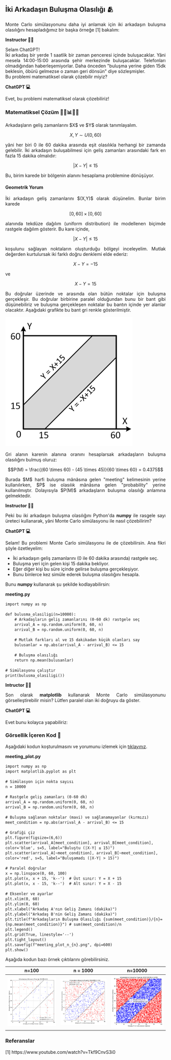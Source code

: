 <h2>İki Arkadaşın Buluşma Olasılığı 🫂</h2>

<p align="justify">Monte Carlo simülasyonunu daha iyi anlamak için iki arkadaşın buluşma olasılığını hesapladığımız bir başka örneğe [1] bakalım:</p>

<b>Instructor 👨‍🏫</b>

<p align="justify">Selam ChatGPT!<br>İki arkadaş bir yerde 1 saatlik bir zaman penceresi içinde buluşacaklar. Yâni mesela 14:00-15:00 arasında şehir merkezinde buluşacaklar. Telefonları olmadığından haberleşemiyorlar. Daha önceden "buluşma yerine giden 15dk beklesin, öbürü gelmezse o zaman geri dönsün" diye sözleşmişler.<br>Bu problemi matematiksel olarak çözebilir miyiz?</p>

<b>ChatGPT 💻</b>

<p align="justify">Evet, bu problemi matematiksel olarak çözebiliriz!</p>

<h3>Matematiksel Çözüm 🤔💭📊🧮📝</h3>

<p align="justify">Arkadaşların geliş zamanlarını $X$ ve $Y$ olarak tanımlayalım.</p>

$$X,Y∼U(0,60)$$

<p align="justify">yâni her biri 0 ile 60 dakika arasında eşit olasılıkla herhangi bir zamanda gelebilir. İki arkadaşın buluşabilmesi için geliş zamanları arasındaki fark en fazla 15 dakika olmalıdır:</p>

$$ |X−Y|  \leq 15$$

<p align="justify">Bu, birim karede bir bölgenin alanını hesaplama problemine dönüşüyor.</p>

<h4>Geometrik Yorum</h4>

<p align="justify">İki arkadaşın geliş zamanlarını $(X,Y)$ olarak düşünelim. Bunlar birim karede</p>

$$[0,60]×[0,60]$$

<p align="justify">alanında tekdüze dağılım (uniform distribution) ile modellenen biçimde rastgele dağılım gösterir. Bu kare içinde, 

$$ |X−Y| \leq 15$$

<p align="justify">koşulunu sağlayan noktaların oluşturduğu bölgeyi inceleyelim. Mutlak değerden kurtulursak iki farklı doğru denklemi elde ederiz:</p>

$$X−Y=−15$$

<p align="justify">ve</p>

$$X−Y=15$$

<p align="justify">Bu doğrular üzerinde ve arasında olan bütün noktalar için buluşma gerçekleşir. Bu doğrular birbirine paralel olduğundan bunu bir bant gibi düşünebiliriz ve buluşma gerçekleşen noktalar bu bantın içinde yer alanlar olacaktır. Aşağıdaki grafikte bu bant gri renkle gösterilmiştir.</p>

<img src="image/meeting-probability.png" alt="buluşma olasılığına geometrik yaklaşım" width="400" height="auto">

<p align="justify">Gri alanın karenin alanına oranını hesaplarsak arkadaşların buluşma olasılığını bulmuş oluruz:</p>

$$P(M) = \frac{(60 \times 60) - (45 \times 45)}{60 \times 60} = 0.4375$$

<p align="justify">Burada $M$ harfi buluşma mânâsına gelen "meeting" kelimesinin yerine kullanılırken, $P$ ise olasılık mânâsına gelen "probability" yerine kullanılmıştır. Dolayısıyla $P(M)$ arkadaşların buluşma olasılığı anlamına gelmektedir.</p>

<b>Instructor 👨‍🏫</b>

<p align="justify">Peki bu iki arkadaşın buluşma olasılığını Python'da <b>numpy</b> ile rasgele sayı üreteci kullanarak, yâni Monte Carlo simülasyonu ile nasıl çözebilirim?</p>

<b>ChatGPT 💻</b>

<p align="justify">Selam! Bu problemi Monte Carlo simülasyonu ile de çözebilirsin. Ana fikri şöyle özetleyelim:</p>

<ul>
    <li>İki arkadaşın geliş zamanlarını (0 ile 60 dakika arasında) rastgele seç.</li>
    <li>Buluşma yeri için gelen kişi 15 dakika bekliyor.</li>
    <li>Eğer diğer kişi bu süre içinde gelirse buluşma gerçekleşiyor.</li>
    <li>Bunu binlerce kez simüle ederek buluşma olasılığını hesapla.</li>
</ul>

<p align="justify">Bunu <b>numpy</b> kullanarak şu şekilde kodlayabilirsin:</p>

<b>meeting.py</b>

```
import numpy as np

def bulusma_olasiligi(n=10000):
    # Arkadaşların geliş zamanlarını (0-60 dk) rastgele seç
    arrival_A = np.random.uniform(0, 60, n)
    arrival_B = np.random.uniform(0, 60, n)

    # Mutlak farkları al ve 15 dakikadan küçük olanları say
    bulusanlar = np.abs(arrival_A - arrival_B) <= 15

    # Buluşma olasılığı
    return np.mean(bulusanlar)

# Simülasyonu çalıştır
print(bulusma_olasiligi())
```

<b>Intructor 👨‍🏫</b>

<p align="justify">Son olarak <b>matplotlib</b> kullanarak Monte Carlo simülasyonunu görselleştirebilir misin? Lütfen paralel olan iki doğruyu da göster.</p>

<b>ChatGPT 💻</b>

<p align="justify">Evet bunu kolayca yapabiliriz:</p>

<h3>Görsellik İçeren Kod 🌈</h3>

<p align="justify">Aşağıdaki kodun koşturulmasını ve yorumunu izlemek için <a href="https://www.youtube.com/watch?v=8aBywUP7tTM">tıklayınız</a>.</p>

<b>meeting_plot.py</b>

```
import numpy as np
import matplotlib.pyplot as plt

# Simülasyon için nokta sayısı
n = 10000

# Rastgele geliş zamanları (0-60 dk)
arrival_A = np.random.uniform(0, 60, n)
arrival_B = np.random.uniform(0, 60, n)

# Buluşma sağlanan noktalar (mavi) ve sağlanamayanlar (kırmızı)
meet_condition = np.abs(arrival_A - arrival_B) <= 15

# Grafiği çiz
plt.figure(figsize=(6,6))
plt.scatter(arrival_A[meet_condition], arrival_B[meet_condition], color='blue', s=5, label="Buluştu (|X-Y| ≤ 15)")
plt.scatter(arrival_A[~meet_condition], arrival_B[~meet_condition], color='red', s=5, label="Buluşamadı (|X-Y| > 15)")

# Paralel doğrular
x = np.linspace(0, 60, 100)
plt.plot(x, x + 15, 'k--')  # Üst sınır: Y = X + 15
plt.plot(x, x - 15, 'k--')  # Alt sınır: Y = X - 15

# Eksenler ve ayarlar
plt.xlim(0, 60)
plt.ylim(0, 60)
plt.xlabel("Arkadaş A'nın Geliş Zamanı (dakika)")
plt.ylabel("Arkadaş B'nin Geliş Zamanı (dakika)")
plt.title(f"Arkadaşların Buluşma Olasılığı {sum(meet_condition)}/{n}={np.mean(meet_condition)}") # sum(meet_condition)/n
plt.legend()
plt.grid(True, linestyle='--')
plt.tight_layout()
plt.savefig(f"meeting_plot_n_{n}.png", dpi=600)
plt.show()
```

<p align="justify">Aşağıda kodun bazı örnek çıktılarını görebilirsiniz.</p>

| n=100 | n = 1000 | n=10000 |
| :--:  | :--:  | :--:  |
| <img src="image/meeting_plot_n_100.png" alt="n=100 için arkadaşların buluşma olasılığının MCS ile görsel çözümü" width="500" height=auto> | <img src="image/meeting_plot_n_1000.png" alt="n=100 için arkadaşların buluşma olasılığının MCS ile görsel çözümü" width="500" height=auto> | <img src="image/meeting_plot_n_10000.png" alt="n=100 için arkadaşların buluşma olasılığının MCS ile görsel çözümü" width="500" height=auto> |

<h3>Referanslar</h3>
<p align="justify">[1] https://www.youtube.com/watch?v=Tkf9CnvS3i0</p>